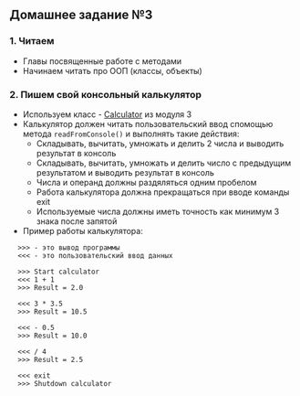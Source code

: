 ## Домашнее задание №3

### 1. Читаем
 * Главы посвященные работе с методами
 * Начинаем читать про ООП (классы, объекты)

### 2. Пишем свой консольный калькулятор
 * Используем класс - [Calculator](https://github.com/rxn1d/courses-2-2016/blob/master/module3/src/main/java/com/courses/spalah/Calculator.java)
 из модуля 3
 * Калькулятор должен читать пользовательский ввод спомощью метода `readFromConsole()` и выполнять такие действия:
   * Складывать, вычитать, умножать и делить 2 числа и выводить результат в консоль
   * Складывать, вычитать, умножать и делить число с предыдущим результатом и выводить результат в консоль
   * Числа и операнд должны раздяляться одним пробелом
   * Работа калькулятора должна прекращаться при вводе команды exit
   * Используемые числа должны иметь точность как минимум 3 знака после запятой
 * Пример работы калькулятора:
 ```
   >>> - это вывод программы
   <<< - это пользовательский ввод данных

   >>> Start calculator
   <<< 1 + 1
   >>> Result = 2.0

   <<< 3 * 3.5
   >>> Result = 10.5

   <<< - 0.5
   >>> Result = 10.0

   <<< / 4
   >>> Result = 2.5

   <<< exit
   >>> Shutdown calculator
 ```